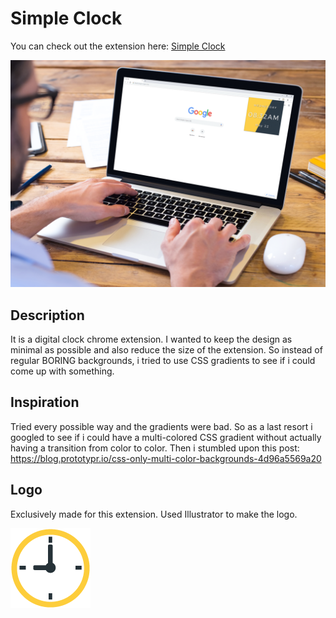 # Simple Clock

You can check out the extension here: [Simple Clock](https://chrome.google.com/webstore/detail/simple-clock/fngkigemfllijjloedplghepagidclef)

![alt text](https://github.com/Raja-Krishna/Simple-Clock/blob/master/icons/sample.png)

## Description
It is  a digital clock chrome extension. I wanted to keep the design as minimal as possible and also reduce the size of the extension. So instead of regular BORING backgrounds, i tried to use CSS gradients to see if i could come up with something.

## Inspiration
Tried every possible way and the gradients were bad. So as a last resort i googled to see if i could have a multi-colored CSS gradient without actually having a transition from color to color. Then i stumbled upon this post:
https://blog.prototypr.io/css-only-multi-color-backgrounds-4d96a5569a20

## Logo
Exclusively made for this extension. Used Illustrator to make the logo.

![alt text](https://github.com/Raja-Krishna/Simple-Clock/blob/master/icons/clock128.png)